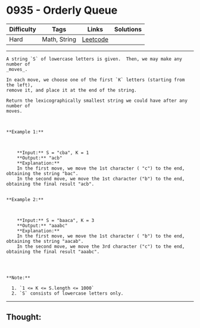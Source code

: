 # 0935 - Orderly Queue

Difficulty  | Tags | Links | Solutions
----------- | ---- | ----- | -----
Hard | Math, String | [Leetcode](https://leetcode.com/problems/orderly-queue/description/) |


-----------

```
A string `S` of lowercase letters is given.  Then, we may make any number of
_moves_.

In each move, we choose one of the first `K` letters (starting from the left),
remove it, and place it at the end of the string.

Return the lexicographically smallest string we could have after any number of
moves.



**Example 1:**

    
    
    **Input:** S = "cba", K = 1
    **Output:** "acb"
    **Explanation:**
    In the first move, we move the 1st character ( "c") to the end, obtaining the string "bac".
    In the second move, we move the 1st character ("b") to the end, obtaining the final result "acb".
    

**Example 2:**

    
    
    **Input:** S = "baaca", K = 3
    **Output:** "aaabc"
    **Explanation:**
    In the first move, we move the 1st character ( "b") to the end, obtaining the string "aacab".
    In the second move, we move the 3rd character ("c") to the end, obtaining the final result "aaabc".
    



**Note:**

  1. `1 <= K <= S.length <= 1000`
  2. `S` consists of lowercase letters only.
```

-----------

## Thought:
